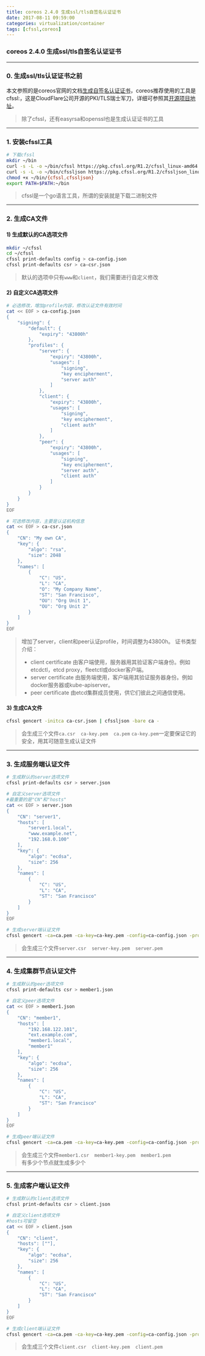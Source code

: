 ```yaml
---
title: coreos 2.4.0 生成ssl/tls自签名认证证书
date: 2017-08-11 09:59:00
categories: virtualization/container
tags: [cfssl,coreos]
---
```

### coreos 2.4.0 生成ssl/tls自签名认证证书

---

### 0. 生成ssl/tls认证证书之前
本文参照的是coreos官网的文档[生成自签名认证证书](https://github.com/coreos/docs/blob/master/os/generate-self-signed-certificates.md)，coreos推荐使用的工具是cfssl:，这是CloudFlare公司开源的PKI/TLS瑞士军刀，详细可参照其[开源项目地址](https://github.com/cloudflare/cfssl)。
> 除了cfssl，还有easyrsa和openssl也是生成认证证书的工具

---

### 1. 安装cfssl工具
``` bash
# 下载cfssl
mkdir ~/bin
curl -s -L -o ~/bin/cfssl https://pkg.cfssl.org/R1.2/cfssl_linux-amd64
curl -s -L -o ~/bin/cfssljson https://pkg.cfssl.org/R1.2/cfssljson_linux-amd64
chmod +x ~/bin/{cfssl,cfssljson}
export PATH=$PATH:~/bin
```
> cfssl是一个go语言工具，所谓的安装就是下载二进制文件

---

### 2. 生成CA文件
#### 1) 生成默认的CA选项文件
``` bash
mkdir ~/cfssl
cd ~/cfssl
cfssl print-defaults config > ca-config.json
cfssl print-defaults csr > ca-csr.json
```
> 默认的选项中只有`www`和`client`，我们需要进行自定义修改

#### 2) 自定义CA选项文件
``` bash
# 必选修改，增加profile内容，修改认证文件有效时间
cat << EOF > ca-config.json
{
    "signing": {
        "default": {
            "expiry": "43800h"
        },
        "profiles": {
            "server": {
                "expiry": "43800h",
                "usages": [
                    "signing",
                    "key encipherment",
                    "server auth"
                ]
            },
            "client": {
                "expiry": "43800h",
                "usages": [
                    "signing",
                    "key encipherment",
                    "client auth"
                ]
            },
            "peer": {
                "expiry": "43800h",
                "usages": [
                    "signing",
                    "key encipherment",
                    "server auth",
                    "client auth"
                ]
            }
        }
    }
}
EOF

# 可选修改内容，主要是认证机构信息
cat << EOF > ca-csr.json
{
    "CN": "My own CA",
    "key": {
        "algo": "rsa",
        "size": 2048
    },
    "names": [
        {
            "C": "US",
            "L": "CA",
            "O": "My Company Name",
            "ST": "San Francisco",
            "OU": "Org Unit 1",
            "OU": "Org Unit 2"
        }
    ]
}
EOF
```
> 增加了server，client和peer认证profile，时间调整为43800h。
> 证书类型介绍：  
> - client certificate 由客户端使用，服务器用其验证客户端身份。例如etcdctl，etcd proxy，fleetctl或docker客户端。
> - server certificate 由服务端使用，客户端用其验证服务器身份。例如docker服务器或kube-apiserver。
> - peer certificate 由etcd集群成员使用，供它们彼此之间通信使用。

#### 3) 生成CA文件
``` bash
cfssl gencert -initca ca-csr.json | cfssljson -bare ca -
```
> 会生成三个文件`ca.csr  ca-key.pem  ca.pem`
> `ca-key.pem`一定要保证它的安全，用其可随意生成认证文件

---

### 3. 生成服务端认证文件
``` bash
# 生成默认的server选项文件
cfssl print-defaults csr > server.json

# 自定义server选项文件
#最重要的是"CN"和"hosts"
cat << EOF > server.json
{
    "CN": "server1",
    "hosts": [
        "server1.local",
        "www.example.net",
        "192.168.0.100"
    ],
    "key": {
        "algo": "ecdsa",
        "size": 256
    },
    "names": [
        {
            "C": "US",
            "L": "CA",
            "ST": "San Francisco"
        }
    ]
}
EOF

# 生成server端认证文件
cfssl gencert -ca=ca.pem -ca-key=ca-key.pem -config=ca-config.json -profile=server server.json | cfssljson -bare server
```
> 会生成三个文件`server.csr  server-key.pem  server.pem`

---

### 4. 生成集群节点认证文件
``` bash
# 生成默认的peer选项文件
cfssl print-defaults csr > member1.json

# 自定义peer选项文件
cat << EOF > member1.json
{
    "CN": "member1",
    "hosts": [
        "192.168.122.101",
        "ext.example.com",
        "member1.local",
        "member1"
    ],
    "key": {
        "algo": "ecdsa",
        "size": 256
    },
    "names": [
        {
            "C": "US",
            "L": "CA",
            "ST": "San Francisco"
        }
    ]
}
EOF

# 生成peer端认证文件
cfssl gencert -ca=ca.pem -ca-key=ca-key.pem -config=ca-config.json -profile=peer member1.json | cfssljson -bare member1
```
> 会生成三个文件`member1.csr  member1-key.pem  member1.pem`  
> 有多少个节点就生成多少个

---

### 5. 生成客户端认证文件
``` bash
# 生成默认的client选项文件
cfssl print-defaults csr > client.json

# 自定义client选项文件
#hosts可留空
cat << EOF > client.json
{
    "CN": "client",
    "hosts": [""],
    "key": {
        "algo": "ecdsa",
        "size": 256
    },
    "names": [
        {
            "C": "US",
            "L": "CA",
            "ST": "San Francisco"
        }
    ]
}
EOF

# 生成client端认证文件
cfssl gencert -ca=ca.pem -ca-key=ca-key.pem -config=ca-config.json -profile=client client.json | cfssljson -bare client
```
> 会生成三个文件`client.csr  client-key.pem  client.pem`
